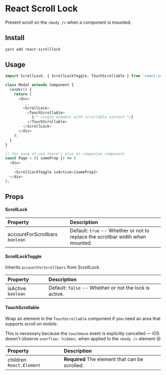 # React Scroll Lock

Prevent scroll on the `<body />` when a component is mounted.

## Install

```bash
yarn add react-scrolllock
```

## Usage

```js
import ScrollLock, { ScrollLockToggle, TouchScrollable } from 'react-scrolllock';

class Modal extends Component {
  render() {
    return (
      <div>
        ...
        <ScrollLock>
          <TouchScrollable>
            {/* single element with scrollable content */}
          </TouchScrollable>
        </ScrollLock>
      </div>
    );
  }
}

// for ease of use there's also an companion component
const Page = ({ someProp }) => (
  <div>
    ...
    <ScrollLockToggle isActive={someProp}>
  </div>
);
```

## Props

#### ScrollLock

| Property                       | Description                                                                    |
| :----------------------------- | :----------------------------------------------------------------------------- |
| accountForScrollbars `boolean` | Default: `true` -- Whether or not to replace the scrollbar width when mounted. |

#### ScrollLockToggle

Inherits `accountForScrollbars` from ScrollLock.

| Property           | Description                                            |
| :----------------- | :----------------------------------------------------- |
| isActive `boolean` | Default: `false` -- Whether or not the lock is active. |

#### TouchScrollable

Wrap an element in the `TouchScrollable` component if you need an area that supports scroll on mobile.

This is necessary because the `touchmove` event is explicitly cancelled &mdash; iOS doesn't observe `overflow: hidden;` when applied to the `<body />` element 😢

| Property                 | Description                                    |
| :----------------------- | :--------------------------------------------- |
| children `React.Element` | **Required** The element that can be scrolled. |
